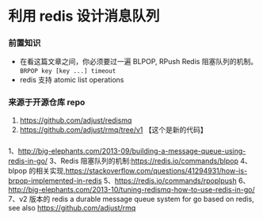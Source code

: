 # 利用 redis 设计消息队列

### 前置知识
- 在看这篇文章之间，你必须要过一遍 BLPOP, RPush Redis 阻塞队列的机制。`BRPOP key [key ...] timeout`
- redis 支持 atomic list operations 

### 来源于开源仓库 repo
1. https://github.com/adjust/redismq
2. https://github.com/adjust/rmq/tree/v1  【这个是新的代码】

### 
1、http://big-elephants.com/2013-09/building-a-message-queue-using-redis-in-go/
3、Redis 阻塞队列的机制:https://redis.io/commands/blpop
4、blpop 的相关实现,https://stackoverflow.com/questions/41294931/how-is-brpop-implemented-in-redis 
5、https://redis.io/commands/rpoplpush
6、http://big-elephants.com/2013-10/tuning-redismq-how-to-use-redis-in-go/ 
7、v2 版本的 redis a durable message queue system for go based on redis, see also https://github.com/adjust/rmq
